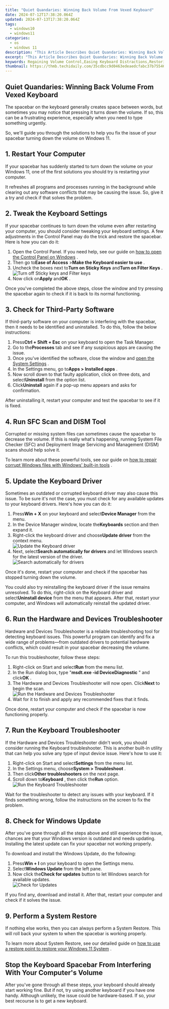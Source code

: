 ```yaml
---
title: "Quiet Quandaries: Winning Back Volume From Vexed Keyboard"
date: 2024-07-12T17:38:20.064Z
updated: 2024-07-13T17:38:20.064Z
tags:
  - windows10
  - windows11
categories:
  - os
  - windows 11
description: "This Article Describes Quiet Quandaries: Winning Back Volume From Vexed Keyboard"
excerpt: "This Article Describes Quiet Quandaries: Winning Back Volume From Vexed Keyboard"
keywords: Regaining Volume Control,Easing Keyboard Distractions,Restoring Peaceful Workspace,Managing Noisy Screens,Reducing Desktop Chaos,Quieting Office Equipment,Calming Tech Disruptions
thumbnail: https://thmb.techidaily.com/35cdbcc9d0463edeaedcfabc37b755463ffdb3615e7f86b0660ca31e9acd1987.jpg
---
```


## Quiet Quandaries: Winning Back Volume From Vexed Keyboard

 The spacebar on the keyboard generally creates space between words, but sometimes you may notice that pressing it turns down the volume. If so, this can be a frustrating experience, especially when you need to type something urgently.

 So, we'll guide you through the solutions to help you fix the issue of your spacebar turning down the volume on Windows 11.

## 1\. Restart Your Computer

 If your spacebar has suddenly started to turn down the volume on your Windows 11, one of the first solutions you should try is restarting your computer.

 It refreshes all programs and processes running in the background while clearing out any software conflicts that may be causing the issue. So, give it a try and check if that solves the problem.

## 2\. Tweak the Keyboard Settings

 If your spacebar continues to turn down the volume even after restarting your computer, you should consider tweaking your keyboard settings. A few adjustments in the Control Panel may do the trick and restore the spacebar. Here is how you can do it:

1. Open the Control Panel. If you need help, see our guide on [how to open the Control Panel on Windows](https://www.makeuseof.com/windows-11-open-control-panel/) .
2. Then go to**Ease of Access** \>**Make the Keyboard easier to use** .
3. Uncheck the boxes next to**Turn on Sticky Keys** and**Turn on Filter Keys** .  
![Turn off Sticky keys and Filter keys](https://static1.makeuseofimages.com/wordpress/wp-content/uploads/2023/03/turn-off-sticky-keys-and-filter-keys.jpg)
4. Now click on**Apply** and**OK** .

 Once you've completed the above steps, close the window and try pressing the spacebar again to check if it is back to its normal functioning.

## 3\. Check for Third-Party Software

 If third-party software on your computer is interfering with the spacebar, then it needs to be identified and uninstalled. To do this, follow the below instructions:

1. Press**Ctrl + Shift + Esc** on your keyboard to open the Task Manager.
2. Go to the**Processes** tab and see if any suspicious apps are causing the issue.
3. Once you've identified the software, close the window and [open the System Settings](https://www.makeuseof.com/windows-ways-to-open-system-settings/) .
4. In the Settings menu, go to**Apps > Installed apps** .
5. Now scroll down to that faulty application, click on three dots, and select**Uninstall** from the option list.
6. Click**Uninstall** again if a pop-up menu appears and asks for confirmation.

 After uninstalling it, restart your computer and test the spacebar to see if it is fixed.

## 4\. Run SFC Scan and DISM Tool

 Corrupted or missing system files can sometimes cause the spacebar to decrease the volume. If this is really what's happening, running System File Checker (SFC) and Deployment Image Servicing and Management (DISM) scans should help solve it.

 To learn more about these powerful tools, see our guide on [how to repair corrupt Windows files with Windows' built-in tools](https://www.makeuseof.com/windows-built-in-repair-tools/) .

## 5\. Update the Keyboard Driver

 Sometimes an outdated or corrupted keyboard driver may also cause this issue. To be sure it's not the case, you must check for any available updates to your keyboard drivers. Here's how you can do it:

1. Press**Win + X** on your keyboard and select**Device Manager** from the menu.
2. In the Device Manager window, locate the**Keyboards** section and then expand it.
3. Right-click the keyboard driver and choose**Update driver** from the context menu.  
![Update the Keyboard driver](https://static1.makeuseofimages.com/wordpress/wp-content/uploads/2023/03/update-the-keyboard-driver.jpg)
4. Next, select**Search automatically for drivers** and let Windows search for the latest version of the driver.  
![Search automatically for drivers](https://static1.makeuseofimages.com/wordpress/wp-content/uploads/2023/03/search-automatically-for-drivers.jpg)

 Once it's done, restart your computer and check if the spacebar has stopped turning down the volume.

 You could also try reinstalling the keyboard driver if the issue remains unresolved. To do this, right-click on the Keyboard driver and select**Uninstall device** from the menu that appears. After that, restart your computer, and Windows will automatically reinstall the updated driver.

## 6\. Run the Hardware and Devices Troubleshooter

 Hardware and Devices Troubleshooter is a reliable troubleshooting tool for detecting keyboard issues. This powerful program can identify and fix a wide range of problems—from outdated drivers to potential hardware conflicts, which could result in your spacebar decreasing the volume.

To run this troubleshooter, follow these steps:

1. Right-click on Start and select**Run** from the menu list.
2. In the Run dialog box, type "**msdt.exe -id DeviceDiagnostic** " and click**OK** .
3. The Hardware and Devices Troubleshooter will now open. Click**Next** to begin the scan.  
![Run the Hardware and Devices Troubleshooter](https://static1.makeuseofimages.com/wordpress/wp-content/uploads/2023/03/run-the-hardware-and-devices-troubleshooter.jpg)
4. Wait for it to finish and apply any recommended fixes that it finds.

 Once done, restart your computer and check if the spacebar is now functioning properly.

## 7\. Run the Keyboard Troubleshooter

 If the Hardware and Devices Troubleshooter didn't work, you should consider running the Keyboard troubleshooter. This is another built-in utility that can help you solve any type of input device issue. Here's how to use it:

1. Right-click on Start and select**Settings** from the menu list.
2. In the Settings menu, choose**System > Troubleshoot** .
3. Then click**Other troubleshooters** on the next page.
4. Scroll down to**Keyboard** , then click the**Run** option.  
![Run the Keyboard Troubleshooter](https://static1.makeuseofimages.com/wordpress/wp-content/uploads/2023/03/run-the-keyboard-troubleshooter.jpg)

 Wait for the troubleshooter to detect any issues with your keyboard. If it finds something wrong, follow the instructions on the screen to fix the problem.

## 8\. Check for Windows Update

 After you've gone through all the steps above and still experience the issue, chances are that your Windows version is outdated and needs updating. Installing the latest update can fix your spacebar not working properly.

To download and install the Windows Update, do the following:

1. Press**Win + I** on your keyboard to open the Settings menu.
2. Select**Windows Update** from the left pane.
3. Now click the**Check for updates** button to let Windows search for available updates.  
![Check for Updates](https://static1.makeuseofimages.com/wordpress/wp-content/uploads/2023/01/check-for-updates.jpg)

 If you find any, download and install it. After that, restart your computer and check if it solves the issue.

## 9\. Perform a System Restore

 If nothing else works, then you can always perform a System Restore. This will roll back your system to when the spacebar is working properly.

 To learn more about System Restore, see our detailed guide on [how to use a restore point to restore your Windows 11 System](https://www.makeuseof.com/windows-11-create-restore-point/) .

## Stop the Keyboard Spacebar From Interfering With Your Computer's Volume

 After you've gone through all these steps, your keyboard should already start working fine. But if not, try using another keyboard if you have one handy. Although unlikely, the issue could be hardware-based. If so, your best recourse is to get a new keyboard.


<ins class="adsbygoogle"
     style="display:block"
     data-ad-format="autorelaxed"
     data-ad-client="ca-pub-7571918770474297"
     data-ad-slot="1223367746"></ins>



<ins class="adsbygoogle"
     style="display:block"
     data-ad-client="ca-pub-7571918770474297"
     data-ad-slot="8358498916"
     data-ad-format="auto"
     data-full-width-responsive="true"></ins>





